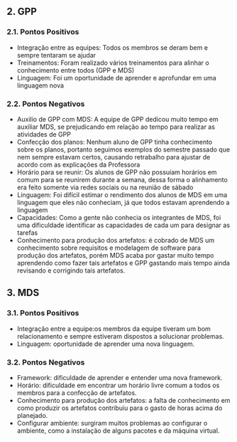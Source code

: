 ## 2. GPP
### 2.1. Pontos Positivos
* Integração entre as equipes: Todos os membros se deram bem e sempre tentaram se ajudar
* Treinamentos: Foram realizado vários treinamentos para alinhar o conhecimento entre todos (GPP e MDS)
* Linguagem: Foi um oportunidade de aprender e aprofundar em uma linguagem nova

### 2.2. Pontos Negativos
* Auxilio de GPP com MDS: A equipe de GPP dedicou muito tempo em auxiliar MDS, se prejudicando em relação ao tempo para realizar as atividades de GPP
* Confecção dos planos: Nenhum aluno de GPP tinha conhecimento sobre os planos, portanto seguimos exemplos do semestre passado que nem sempre estavam certos, causando retrabalho para ajustar de acordo com as explicações da Professora
* Horário para se reunir: Os alunos de GPP não possuíam horários em comum para se reunirem durante a semana, dessa forma o alinhamento era feito somente via redes sociais ou na reunião de sábado
* Linguagem: Foi difícil estimar o rendimento dos alunos de MDS em uma linguagem que eles não conheciam, já que todos estavam aprendendo a linguagem
* Capacidades: Como a gente não conhecia os integrantes de MDS, foi uma dificuldade identificar as capacidades de cada um para designar as tarefas
* Conhecimento para produção dos artefatos: é cobrado de MDS um conhecimento sobre requisitos e modelagem de software para produção dos artefatos, porém MDS acaba por gastar muito tempo aprendendo como fazer tais artefatos e GPP gastando mais tempo ainda revisando e corrigindo tais artefatos.

## 3. MDS
### 3.1. Pontos Positivos
* Integração entre a equipe:os membros da equipe tiveram um bom relacionamento e sempre estiveram dispostos a solucionar problemas.  
* Linguagem: oportunidade de aprender uma nova linguagem.  
  
### 3.2. Pontos Negativos    
* Framework: dificuldade de aprender e entender uma nova framework.  
* Horário: dificuldade em encontrar um horário livre comum a todos os membros para a confecção de artefatos.  
* Conhecimento para produção dos artefatos: a falta de conhecimento em como produzir os artefatos contribuiu para o gasto de horas acima do planejado.  
* Configurar ambiente: surgiram muitos problemas ao configurar o ambiente, como a instalação de alguns pacotes e da máquina virtual.